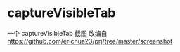 # captureVisibleTab
一个 captureVisibleTab 截图
改编自 https://github.com/erichua23/prj/tree/master/screenshot
